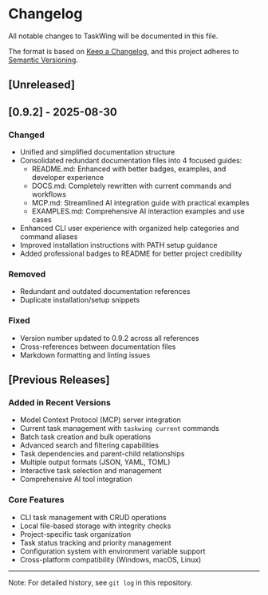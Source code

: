 # Changelog

All notable changes to TaskWing will be documented in this file.

The format is based on [Keep a Changelog](https://keepachangelog.com/en/1.0.0/),
and this project adheres to [Semantic Versioning](https://semver.org/spec/v2.0.0.html).

## [Unreleased]

## [0.9.2] - 2025-08-30

### Changed

- Unified and simplified documentation structure
- Consolidated redundant documentation files into 4 focused guides:
  - README.md: Enhanced with better badges, examples, and developer experience
  - DOCS.md: Completely rewritten with current commands and workflows
  - MCP.md: Streamlined AI integration guide with practical examples
  - EXAMPLES.md: Comprehensive AI interaction examples and use cases
- Enhanced CLI user experience with organized help categories and command aliases
- Improved installation instructions with PATH setup guidance
- Added professional badges to README for better project credibility

### Removed

- Redundant and outdated documentation references
- Duplicate installation/setup snippets

### Fixed

- Version number updated to 0.9.2 across all references
- Cross-references between documentation files
- Markdown formatting and linting issues

## [Previous Releases]

### Added in Recent Versions

- Model Context Protocol (MCP) server integration
- Current task management with `taskwing current` commands
- Batch task creation and bulk operations
- Advanced search and filtering capabilities
- Task dependencies and parent-child relationships
- Multiple output formats (JSON, YAML, TOML)
- Interactive task selection and management
- Comprehensive AI tool integration

### Core Features

- CLI task management with CRUD operations
- Local file-based storage with integrity checks
- Project-specific task organization
- Task status tracking and priority management
- Configuration system with environment variable support
- Cross-platform compatibility (Windows, macOS, Linux)

---

Note: For detailed history, see `git log` in this repository.
